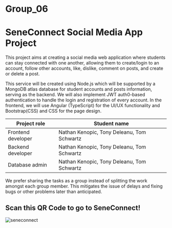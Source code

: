 # Group_06


# SeneConnect Social Media App Project

This project aims at creating a social media web application where students can stay connected with one another, allowing them to create/login to an account, follow other accounts, like, dislike, comment on posts, and create or delete a post.

This service will be created using Node.js which will be supported by a MongoDB atlas database for student accounts and posts information, serving as the backend. We will also implement JWT auth0-based authentication to handle the login and registration of every account. In the frontend, we will use Angular (TypeScript) for the UI/UX functionality and Bootstrap(CSS) and CSS for the page design.

| Project role | Student name |
| ----------- |  ----------- |
| Frontend developer | Nathan Kenopic, Tony Deleanu, Tom Schwartz|
| Backend developer |  Nathan Kenopic, Tony Deleanu, Tom Schwartz|
| Database admin | Nathan Kenopic, Tony Deleanu, Tom Schwartz|

We prefer sharing the tasks as a group instead of splitting the work amongst each group member. This mitigates the issue of delays and fixing bugs or other problems later than anticipated.


## Scan this QR Code to go to SeneConnect!

![seneconnect](https://user-images.githubusercontent.com/100534071/214337392-ed794438-599a-4b8b-bee3-8448a5fe6908.png)
